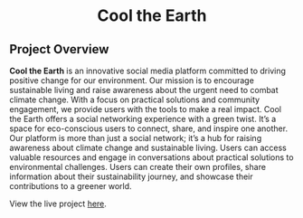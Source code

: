 <h1  align="center">Cool the Earth</h1>

## Project Overview

**Cool the Earth** is an innovative social media platform committed to driving positive change for our environment. Our mission is to encourage sustainable living and raise awareness about the urgent need to combat climate change. With a focus on practical solutions and community engagement, we provide users with the tools to make a real impact.
Cool the Earth offers a social networking experience with a green twist. It’s a space for eco-conscious users to connect, share, and inspire one another. 
Our platform is more than just a social network; it’s a hub for raising awareness about climate change and sustainable living. Users can access valuable resources and engage in conversations about practical solutions to environmental challenges. Users can create their own profiles, share information about their sustainability journey, and showcase their contributions to a greener world.

View the live project [here](https://cool-the-earth-2122f9015977.herokuapp.com/).
